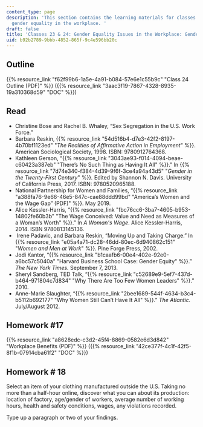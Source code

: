 ```yaml
---
content_type: page
description: 'This section contains the learning materials for classes 23 and 24 on
  gender equality in the workplace. '
draft: false
title: 'Classes 23 & 24: Gender Equality Issues in the Workplace: Gender and STEM'
uid: b92b2789-9bbb-4852-865f-9c4e596bb20c
---
```

## Outline

{{% resource_link "f62f99b6-1a5e-4a91-b084-57e6e1c55b9c" "Class 24 Outline (PDF)" %}} ({{% resource_link "3aac3f19-7867-4328-8935-19a310368d59" "DOC" %}})

## Read

- Christine Bose and Rachel B. Whaley, “Sex Segregation in the U.S. Work Force.”
- Barbara Reskin, {{% resource_link "54d516b4-d7e3-42f2-8197-4b70bf1123ed" "*The Realities of Affirmative Action in Employment*" %}}. American Sociological Society, 1998. ISBN: 9780912764368. 
- Kathleen Gerson, “{{% resource_link "3043ae93-f014-4094-beae-c60423a387eb" "There’s No Such Thing as Having It All" %}}." In {{% resource_link "7d74e340-f384-4d39-9f6f-3ce4a94a43d5" "*Gender in the Twenty-First Century*" %}}*.* Edited by Shannon N. Davis. University of California Press, 2017. ISBN: 9780520965188.
- National Partnership for Women and Families, “{{% resource_link "a388fa76-9e66-46e5-847c-cae88ddd99bd" "America’s Women and the Wage Gap” (PDF)" %}}. May 2019. 
- Alice Kessler-Harris, “{{% resource_link "fbc76cc6-3ba7-4605-b953-14802fe60b3b" "The Wage Conceived: Value and Need as Measures of a Woman’s Worth" %}}.” In *A Woman's Wage*. Alice Kessler-Harris, 2014. ISBN 9780813145136.
-  Irene Padavic, and Barbara Reskin, “Moving Up and Taking Charge.” In {{% resource_link "e05a4a71-dc28-46dd-80ec-6d940862c151" "*Women and Men at Work*" %}}*.* Pine Forge Press, 2002. 
- Jodi Kantor, “{{% resource_link "b1caafb6-00e4-402e-92e0-a6bc57c5040a" "Harvard Business School Case: Gender Equity" %}}.” *The New York Times.* September 7, 2013. 
- Sheryl Sandberg, TED Talk, “{{% resource_link "c52689e9-5ef7-437d-b464-971804c7d834" "Why There Are Too Few Women Leaders" %}}.” 2010.
- Anne-Marie Slaughter, “{{% resource_link "2bee1689-544f-4634-b3c4-b5112b692177" "Why Women Still Can’t Have It All" %}}.” *The Atlantic.* July/August 2012. 

## Homework #17 

{{% resource_link "a8628edc-c3d2-45f4-8869-0582e6d3d842" "Workplace Benefits (PDF)" %}} ({{% resource_link "42ce377f-4c1f-42f5-8f1b-07914cba61f2" "DOC" %}})

## Homework # 18

Select an item of your clothing manufactured outside the U.S. Taking no more than a half-hour online, discover what you can about its production: location of factory, age/gender of workers, average number of working hours, health and safety conditions, wages, any violations recorded.

Type up a paragraph or two of your findings.